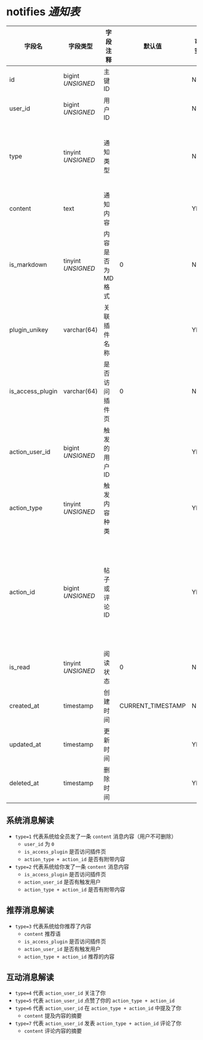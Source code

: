 # notifies *通知表*

| 字段名 | 字段类型 | 字段注释 | 默认值 | 可空 | 备注 |
| --- | --- | --- | --- | --- | --- |
| id | bigint *UNSIGNED* | 主键 ID |  | NO | 自动递赠 |
| user_id | bigint *UNSIGNED* | 用户 ID |  | NO | 关联字段 [users->id](../users/users.md)，这条通知属于谁 |
| type | tinyint *UNSIGNED* | 通知类型 |  | NO | 1.对全员的系统公告 / 2.系统通知 / 3.推荐 / 4.关注 / 5.点赞 / 6.提及（艾特） / 7.评论 |
| content | text | 通知内容 |  | YES | 涉及到帖子或评论时，可存储摘要内容 |
| is_markdown | tinyint *UNSIGNED* | 内容是否为 MD 格式 | 0 | NO | 0.否 / 1.是 |
| plugin_unikey | varchar(64) | 关联插件名称 |  | YES | 关联字段 [plugins->unikey](../plugins/plugins.md)<br>由哪个插件生成的通知消息 |
| is_access_plugin | varchar(64) | 是否访问插件页 | 0 | NO | 将输出 plugin_unikey 的访问地址 |
| action_user_id | bigint *UNSIGNED* | 触发的用户 ID |  | YES | 关联字段 [users->id](../users/users.md) |
| action_type | tinyint *UNSIGNED* | 触发内容种类 |  | YES | 1.用户 / 2.小组 / 3.话题 / 4.帖子 / 5.评论 |
| action_id | bigint *UNSIGNED* | 帖子或评论 ID |  | YES | 这条通知来源由哪个内容<br>1.关联字段 [users->id](../users/users.md)<br>2.关联字段 groups > id<br>3.关联字段 hashtags > id<br>4.关联字段 posts > id<br>5.关联字段 comments > id |
| is_read | tinyint *UNSIGNED* | 阅读状态 | 0 | NO | 0.未读 / 1.已读 |
| created_at | timestamp | 创建时间 | CURRENT_TIMESTAMP | NO |  |
| updated_at | timestamp | 更新时间 |  | YES |  |
| deleted_at | timestamp | 删除时间 |  | YES |  |

## 系统消息解读

- `type=1` 代表系统给全员发了一条 `content` 消息内容（用户不可删除）
    - `user_id` 为 `0`
    - `is_access_plugin` 是否访问插件页
    - `action_type + action_id` 是否有附带内容
- `type=2` 代表系统给你发了一条 `content` 消息内容
    - `is_access_plugin` 是否访问插件页
    - `action_user_id` 是否有触发用户
    - `action_type + action_id` 是否有附带内容

## 推荐消息解读

- `type=3` 代表系统给你推荐了内容
    - `content` 推荐语
    - `is_access_plugin` 是否访问插件页
    - `action_user_id` 是否有触发用户
    - `action_type + action_id` 推荐的内容

## 互动消息解读

- `type=4` 代表 `action_user_id` 关注了你
- `type=5` 代表 `action_user_id` 点赞了你的 `action_type + action_id`
- `type=6` 代表 `action_user_id` 在 `action_type + action_id` 中提及了你
    - `content` 提及内容的摘要
- `type=7` 代表 `action_user_id` 发表 `action_type + action_id` 评论了你
    - `content` 评论内容的摘要
